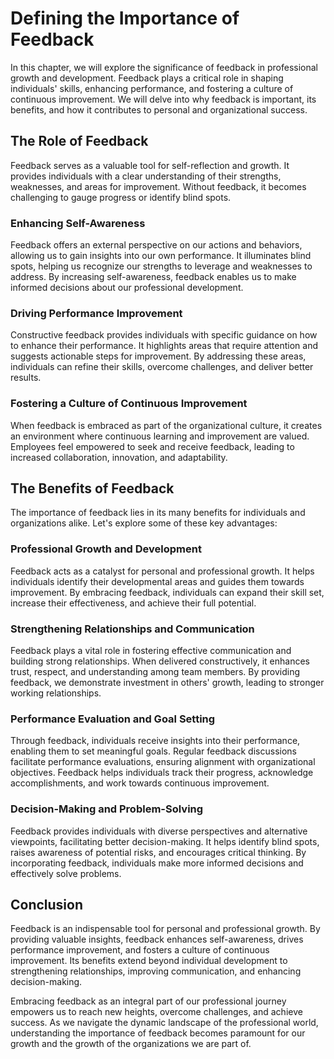 # Defining the Importance of Feedback

In this chapter, we will explore the significance of feedback in professional growth and development. Feedback plays a critical role in shaping individuals' skills, enhancing performance, and fostering a culture of continuous improvement. We will delve into why feedback is important, its benefits, and how it contributes to personal and organizational success.

## The Role of Feedback

Feedback serves as a valuable tool for self-reflection and growth. It provides individuals with a clear understanding of their strengths, weaknesses, and areas for improvement. Without feedback, it becomes challenging to gauge progress or identify blind spots.

### Enhancing Self-Awareness

Feedback offers an external perspective on our actions and behaviors, allowing us to gain insights into our own performance. It illuminates blind spots, helping us recognize our strengths to leverage and weaknesses to address. By increasing self-awareness, feedback enables us to make informed decisions about our professional development.

### Driving Performance Improvement

Constructive feedback provides individuals with specific guidance on how to enhance their performance. It highlights areas that require attention and suggests actionable steps for improvement. By addressing these areas, individuals can refine their skills, overcome challenges, and deliver better results.

### Fostering a Culture of Continuous Improvement

When feedback is embraced as part of the organizational culture, it creates an environment where continuous learning and improvement are valued. Employees feel empowered to seek and receive feedback, leading to increased collaboration, innovation, and adaptability.

## The Benefits of Feedback

The importance of feedback lies in its many benefits for individuals and organizations alike. Let's explore some of these key advantages:

### Professional Growth and Development

Feedback acts as a catalyst for personal and professional growth. It helps individuals identify their developmental areas and guides them towards improvement. By embracing feedback, individuals can expand their skill set, increase their effectiveness, and achieve their full potential.

### Strengthening Relationships and Communication

Feedback plays a vital role in fostering effective communication and building strong relationships. When delivered constructively, it enhances trust, respect, and understanding among team members. By providing feedback, we demonstrate investment in others' growth, leading to stronger working relationships.

### Performance Evaluation and Goal Setting

Through feedback, individuals receive insights into their performance, enabling them to set meaningful goals. Regular feedback discussions facilitate performance evaluations, ensuring alignment with organizational objectives. Feedback helps individuals track their progress, acknowledge accomplishments, and work towards continuous improvement.

### Decision-Making and Problem-Solving

Feedback provides individuals with diverse perspectives and alternative viewpoints, facilitating better decision-making. It helps identify blind spots, raises awareness of potential risks, and encourages critical thinking. By incorporating feedback, individuals make more informed decisions and effectively solve problems.

## Conclusion

Feedback is an indispensable tool for personal and professional growth. By providing valuable insights, feedback enhances self-awareness, drives performance improvement, and fosters a culture of continuous improvement. Its benefits extend beyond individual development to strengthening relationships, improving communication, and enhancing decision-making.

Embracing feedback as an integral part of our professional journey empowers us to reach new heights, overcome challenges, and achieve success. As we navigate the dynamic landscape of the professional world, understanding the importance of feedback becomes paramount for our growth and the growth of the organizations we are part of.
